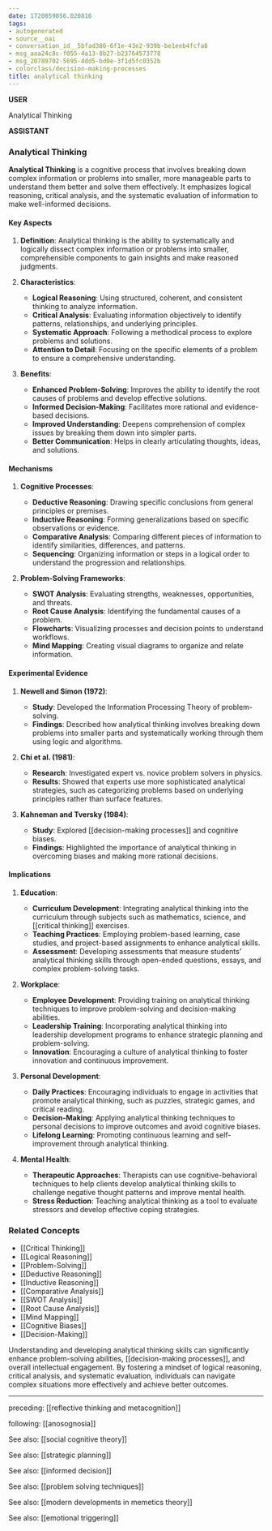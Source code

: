 ```yaml
---
date: 1720859056.020816
tags:
- autogenerated
- source__oai
- conversation_id__5bfad386-6f1e-43e2-939b-be1eeb4fcfa8
- msg_aaa24c8c-f055-4a13-8b27-b23764573778
- msg_20789702-5695-4dd5-bd0e-3f1d5fc0352b
- colorclass/decision-making-processes
title: analytical thinking
---
```


**USER**

Analytical Thinking


**ASSISTANT**

### Analytical Thinking

**Analytical Thinking** is a cognitive process that involves breaking down complex information or problems into smaller, more manageable parts to understand them better and solve them effectively. It emphasizes logical reasoning, critical analysis, and the systematic evaluation of information to make well-informed decisions.

#### Key Aspects

1. **Definition**:
   Analytical thinking is the ability to systematically and logically dissect complex information or problems into smaller, comprehensible components to gain insights and make reasoned judgments.

2. **Characteristics**:
   - **Logical Reasoning**: Using structured, coherent, and consistent thinking to analyze information.
   - **Critical Analysis**: Evaluating information objectively to identify patterns, relationships, and underlying principles.
   - **Systematic Approach**: Following a methodical process to explore problems and solutions.
   - **Attention to Detail**: Focusing on the specific elements of a problem to ensure a comprehensive understanding.

3. **Benefits**:
   - **Enhanced Problem-Solving**: Improves the ability to identify the root causes of problems and develop effective solutions.
   - **Informed Decision-Making**: Facilitates more rational and evidence-based decisions.
   - **Improved Understanding**: Deepens comprehension of complex issues by breaking them down into simpler parts.
   - **Better Communication**: Helps in clearly articulating thoughts, ideas, and solutions.

#### Mechanisms

1. **Cognitive Processes**:
   - **Deductive Reasoning**: Drawing specific conclusions from general principles or premises.
   - **Inductive Reasoning**: Forming generalizations based on specific observations or evidence.
   - **Comparative Analysis**: Comparing different pieces of information to identify similarities, differences, and patterns.
   - **Sequencing**: Organizing information or steps in a logical order to understand the progression and relationships.

2. **Problem-Solving Frameworks**:
   - **SWOT Analysis**: Evaluating strengths, weaknesses, opportunities, and threats.
   - **Root Cause Analysis**: Identifying the fundamental causes of a problem.
   - **Flowcharts**: Visualizing processes and decision points to understand workflows.
   - **Mind Mapping**: Creating visual diagrams to organize and relate information.

#### Experimental Evidence

1. **Newell and Simon (1972)**:
   - **Study**: Developed the Information Processing Theory of problem-solving.
   - **Findings**: Described how analytical thinking involves breaking down problems into smaller parts and systematically working through them using logic and algorithms.

2. **Chi et al. (1981)**:
   - **Research**: Investigated expert vs. novice problem solvers in physics.
   - **Results**: Showed that experts use more sophisticated analytical strategies, such as categorizing problems based on underlying principles rather than surface features.

3. **Kahneman and Tversky (1984)**:
   - **Study**: Explored [[decision-making processes]] and cognitive biases.
   - **Findings**: Highlighted the importance of analytical thinking in overcoming biases and making more rational decisions.

#### Implications

1. **Education**:
   - **Curriculum Development**: Integrating analytical thinking into the curriculum through subjects such as mathematics, science, and [[critical thinking]] exercises.
   - **Teaching Practices**: Employing problem-based learning, case studies, and project-based assignments to enhance analytical skills.
   - **Assessment**: Developing assessments that measure students’ analytical thinking skills through open-ended questions, essays, and complex problem-solving tasks.

2. **Workplace**:
   - **Employee Development**: Providing training on analytical thinking techniques to improve problem-solving and decision-making abilities.
   - **Leadership Training**: Incorporating analytical thinking into leadership development programs to enhance strategic planning and problem-solving.
   - **Innovation**: Encouraging a culture of analytical thinking to foster innovation and continuous improvement.

3. **Personal Development**:
   - **Daily Practices**: Encouraging individuals to engage in activities that promote analytical thinking, such as puzzles, strategic games, and critical reading.
   - **Decision-Making**: Applying analytical thinking techniques to personal decisions to improve outcomes and avoid cognitive biases.
   - **Lifelong Learning**: Promoting continuous learning and self-improvement through analytical thinking.

4. **Mental Health**:
   - **Therapeutic Approaches**: Therapists can use cognitive-behavioral techniques to help clients develop analytical thinking skills to challenge negative thought patterns and improve mental health.
   - **Stress Reduction**: Teaching analytical thinking as a tool to evaluate stressors and develop effective coping strategies.

### Related Concepts

- [[Critical Thinking]]
- [[Logical Reasoning]]
- [[Problem-Solving]]
- [[Deductive Reasoning]]
- [[Inductive Reasoning]]
- [[Comparative Analysis]]
- [[SWOT Analysis]]
- [[Root Cause Analysis]]
- [[Mind Mapping]]
- [[Cognitive Biases]]
- [[Decision-Making]]

Understanding and developing analytical thinking skills can significantly enhance problem-solving abilities, [[decision-making processes]], and overall intellectual engagement. By fostering a mindset of logical reasoning, critical analysis, and systematic evaluation, individuals can navigate complex situations more effectively and achieve better outcomes.


---

preceding: [[reflective thinking and metacognition]]  


following: [[anosognosia]]

See also: [[social cognitive theory]]


See also: [[strategic planning]]


See also: [[informed decision]]


See also: [[problem solving techniques]]


See also: [[modern developments in memetics theory]]


See also: [[emotional triggering]]